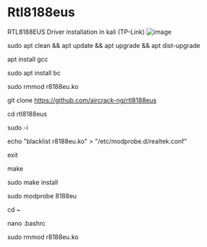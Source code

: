 # Rtl8188eus
RTL8188EUS Driver installation in kali (TP-Link)
![image](https://github.com/bhanugoudm041/Rtl8188eus/assets/92798414/dc5be2c4-8290-4efe-9d13-a72cf880ac88)

sudo apt clean && apt update && apt upgrade && apt dist-upgrade

apt install gcc

sudo apt install bc

sudo rmmod r8188eu.ko

git clone https://github.com/aircrack-ng/rtl8188eus

cd rtl8188eus

sudo -i

echo "blacklist r8188eu.ko" > "/etc/modprobe.d/realtek.conf"

exit

make

sudo make install

sudo modprobe 8188eu

cd ~

nano .bashrc

sudo rmmod r8188eu.ko
